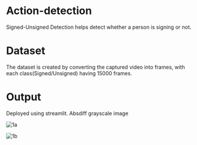 # Action-detection
Signed-Unsigned Detection helps detect whether a person is signing or not.

# Dataset
The dataset is created by converting the captured video into frames, with each class(Signed/Unsigned) having 15000 frames.

# Output
Deployed using streamlit.
Absdiff grayscale image

![1a](https://user-images.githubusercontent.com/84026251/226133716-db47c6fe-09cf-44f0-9b7b-cbc8631f9090.jpeg)

![1b](https://user-images.githubusercontent.com/84026251/226133774-2c53efbf-07ce-425d-909d-de616cedad03.jpeg)
